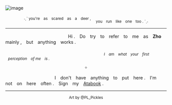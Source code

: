 
![image](https://github.com/user-attachments/assets/91e1b152-56e5-4234-a8e3-c3f4aac74c60)
　
　
　
 <p align="center"> <sup>˗ˏˋ you're　as　scared　as　a　deer ,　</sup>
	<sub>you　run　like　one　too . ´ˎ˗</sub>
   
   ---
   
　　　　　　　　　　　　　　Hi . ⠀Do ⠀try⠀ to ⠀refer ⠀to ⠀me ⠀as ⠀**Zho**⠀ mainly ,⠀ but ⠀anything⠀ works .
  
  　　　　　　　　　　　　　　　　　　　　　　<sub>*I⠀ am ⠀what ⠀your ⠀first ⠀perception ⠀of me ⠀is .*</sub>
                           
<p align="center"> <sub>✧</sub>



　　　　　　　　　　　I ⠀don't ⠀have⠀ anything ⠀to ⠀put ⠀here .⠀ I'm⠀ not ⠀on⠀ here⠀ often . ⠀Sign⠀ my ⠀[Atabook](https://sobertodeath.atabook.org/) .

---

<p align="center"> <sub>Art by @PL_Pickles</sub>
